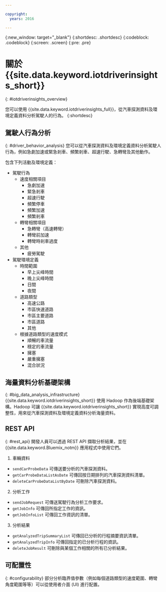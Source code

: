 ```yaml
---

copyright:
  years: 2016

---
```


{:new_window: target="_blank"}
{:shortdesc: .shortdesc}
{:codeblock: .codeblock}
{:screen: .screen}
{:pre: .pre}


# 關於 {{site.data.keyword.iotdriverinsights_short}}
{: #iotdriverinsights_overview}

您可以使用 {{site.data.keyword.iotdriverinsights_full}}，從汽車探測資料及環境定義資料分析駕駛人的行為。
{:shortdesc}

## 駕駛人行為分析
{: #driver_behavior_analysis}
您可以從汽車探測資料及環境定義資料分析駕駛人行為，例如急劇加速或緊急剎車、頻繁剎車、超速行駛、急轉彎及其他動作。

包含下列活動及環境定義：
 - 駕駛行為 
    - 速度相關項目
       - 急劇加速
       - 緊急剎車
       - 超速行駛
       - 頻繁停車
       - 頻繁加速
       - 頻繁剎車
    - 轉彎相關項目
       - 急轉彎（高速轉彎）
       - 轉彎前加速
       - 轉彎時剎車過度
    - 其他
       - 疲勞駕駛
 - 駕駛環境定義
    - 時間範圍
       - 早上尖峰時間
       - 晚上尖峰時間
       - 日間
       - 夜間
    - 道路類型
       - 高速公路
       - 市區快速道路
       - 市區主要道路
       - 市區道路
       - 其他
    - 根據道路類型的速度模式
       - 順暢的車流量
       - 穩定的車流量
       - 擁塞
       - 嚴重擁塞
       - 混合狀況

## 海量資料分析基礎架構
{: #big_data_analysis_infrastructure}
{{site.data.keyword.iotdriverinsights_short}} 使用 Hadoop 作為後端基礎架構。Hadoop 可讓 {{site.data.keyword.iotdriverinsights_short}} 實現高度可調整性，用來從汽車探測資料及環境定義資料分析海量資料。

## REST API
{: #rest_api}
開發人員可以透過 REST API 擷取分析結果，並在 {{site.data.keyword.Bluemix_notm}} 應用程式中使用它們。
 1. 車輛資料
   - `sendCarProbeData` 可傳送要分析的汽車探測資料。
   - `getCarProbeDataListAsDate` 可傳回按日期排列的汽車探測資料清單。
   - `deleteCarProbeDataListByDate` 可刪除汽車探測資料。
 2. 分析工作
   - `sendJobRequest` 可傳送駕駛行為分析工作要求。
   - `getJobInfo` 可傳回所指定工作的資訊。
   - `getJobInfoList` 可傳回工作資訊的清單。
 3. 分析結果 
   - `getAnalyzedTripSummaryList` 可傳回已分析的行程摘要資訊清單。
   - `getAnalyzedTripInfo` 可傳回指定的已分析行程的資訊。
   - `deleteJobResult` 可刪除與某個工作相關的所有已分析結果。

## 可配置性
{: #configurability}
部分分析臨界值參數（例如每個道路類型的速度範圍、轉彎角度範圍等等）可以從使用者介面 (UI) 進行配置。
